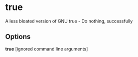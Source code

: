 # true
A less bloated version of GNU true - Do nothing, successfully

## Options
**true** [ignored command line arguments]
